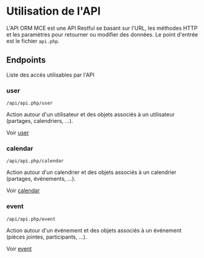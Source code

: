 # Utilisation de l'API

L'API ORM MCE est une API Restful se basant sur l'URL, les méthodes HTTP et les paramètres pour retourner ou modifier des données. Le point d'entrée est le fichier `api.php`.

## Endpoints

Liste des accès utilisables par l'API

### user

```url
/api/api.php/user
```

Action autour d'un utilisateur et des objets associés à un utilisateur (partages, calendriers, ...).

Voir [user](user/README.md)

### calendar

```url
/api/api.php/calendar
```

Action autour d'un calendrier et des objets associés à un calendrier (partages, événements, ...).

Voir [calendar](calendar/README.md)

### event

```url
/api/api.php/event
```

Action autour d'un événement et des objets associés à un événement (pièces jointes, participants, ...).

Voir [event](event/README.md)